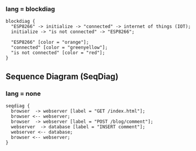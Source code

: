 ### lang = blockdiag
```blockdiag
blockdiag {
  "ESP8266" -> initialize -> "connected" -> internet of things (IOT);
  initialize -> "is not connected" -> "ESP8266";

  "ESP8266" [color = "orange"];
  "connected" [color = "greenyellow"];
  "is not connected" [color = "red"];
}
```

## Sequence Diagram (SeqDiag)
### lang = none
```
seqdiag {
  browser  -> webserver [label = "GET /index.html"];
  browser <-- webserver;
  browser  -> webserver [label = "POST /blog/comment"];
  webserver  -> database [label = "INSERT comment"];
  webserver <-- database;
  browser <-- webserver;
}
```
